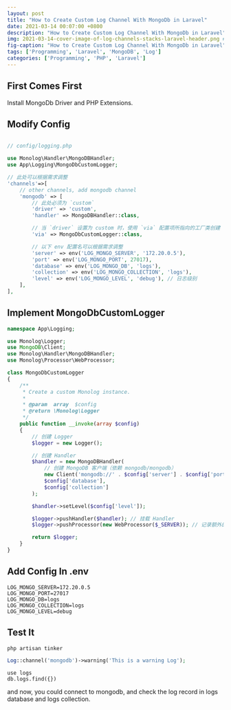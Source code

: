 ```yaml
---
layout: post
title: "How to Create Custom Log Channel With MongoDb in Laravel"
date: 2021-03-14 00:07:00 +0800
description: "How to Create Custom Log Channel With MongoDb in Laravel" # (optional)
img: 2021-03-14-cover-image-of-log-channels-stacks-laravel-header.png # Add image post (optional)
fig-caption: "How to Create Custom Log Channel With MongoDb in Laravel" # Add figcaption (optional)
tags: ['Programming', 'Laravel', 'MongoDB', 'Log']
categories: ['Programming', 'PHP', 'Laravel']
---
```


## First Comes First

Install MongoDb Driver and PHP Extensions.

## Modify Config

```php

// config/logging.php

use Monolog\Handler\MongoDBHandler;
use App\Logging\MongoDbCustomLogger;

// 此处可以根据需求调整
'channels'=>[
	// other channels, add mongodb channel
	'mongodb' => [
		// 此处必须为 `custom`
	    'driver' => 'custom', 
	    'handler' => MongoDBHandler::class,

	    // 当 `driver` 设置为 custom 时，使用 `via` 配置项所指向的工厂类创建 logger
	    'via' => MongoDbCustomLogger::class, 

	    // 以下 env 配置名可以根据需求调整
	    'server' => env('LOG_MONGO_SERVER', '172.20.0.5'),
	    'port' => env('LOG_MONGO_PORT', 27017),
	    'database' => env('LOG_MONGO_DB', 'logs'),
	    'collection' => env('LOG_MONGO_COLLECTION', 'logs'),
	    'level' => env('LOG_MONGO_LEVEL', 'debug'), // 日志级别
	],
],


```

## Implement MongoDbCustomLogger

```php
namespace App\Logging;

use Monolog\Logger;
use MongoDB\Client;
use Monolog\Handler\MongoDBHandler;
use Monolog\Processor\WebProcessor;

class MongoDbCustomLogger
{
    /**
     * Create a custom Monolog instance.
     *
     * @param  array  $config
     * @return \Monolog\Logger
     */
    public function __invoke(array $config)
    {
    	// 创建 Logger
        $logger = new Logger(); 

        // 创建 Handler
        $handler = new MongoDBHandler( 
        	// 创建 MongoDB 客户端（依赖 mongodb/mongodb）
            new Client('mongodb://' . $config['server'] . $config['port']), 
            $config['database'],
            $config['collection']
        );

        $handler->setLevel($config['level']);

        $logger->pushHandler($handler); // 挂载 Handler
        $logger->pushProcessor(new WebProcessor($_SERVER)); // 记录额外的请求信息

        return $logger;
    }
}
```

## Add Config In .env

```
LOG_MONGO_SERVER=172.20.0.5
LOG_MONGO_PORT=27017
LOG_MONGO_DB=logs
LOG_MONGO_COLLECTION=logs
LOG_MONGO_LEVEL=debug
```

## Test It

```sh
php artisan tinker
```

```php
Log::channel('mongodb')->warning('This is a warning Log');
```

```
use logs
db.logs.find({})
```

and now, you could connect to mongodb, and check the log record in logs database and logs collection.